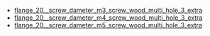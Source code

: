 * [flange_20__screw_dameter_m3_screw_wood_multi_hole_3_extra](flange_20__screw_dameter_m3_screw_wood_multi_hole_3_extra)
* [flange_20__screw_dameter_m4_screw_wood_multi_hole_3_extra](flange_20__screw_dameter_m4_screw_wood_multi_hole_3_extra)
* [flange_20__screw_dameter_m5_screw_wood_multi_hole_3_extra](flange_20__screw_dameter_m5_screw_wood_multi_hole_3_extra)

